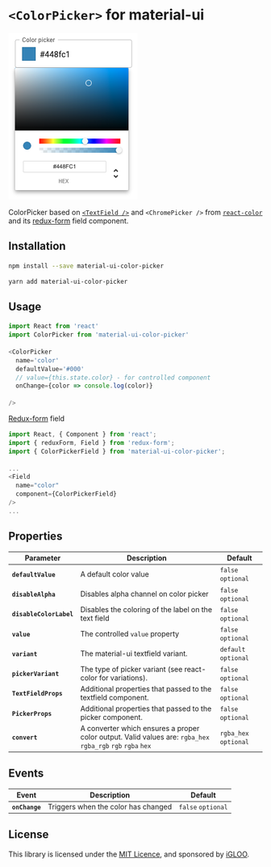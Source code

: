 # `<ColorPicker>` for material-ui

![`<ColorPicker>` example](./doc/screenshot.png)

ColorPicker based on [`<TextField />`](http://www.material-ui.com/#/components/text-field) and `<ChromePicker />` from [`react-color`](https://github.com/casesandberg/react-color/) and its [redux-form](https://redux-form.com) field component.

## Installation

```sh
npm install --save material-ui-color-picker
```

```sh
yarn add material-ui-color-picker
```

## Usage

```js
import React from 'react'
import ColorPicker from 'material-ui-color-picker'

<ColorPicker
  name='color'
  defaultValue='#000'
  // value={this.state.color} - for controlled component
  onChange={color => console.log(color)}

/>
```
[Redux-form](https://redux-form.com) field
```js
import React, { Component } from 'react';
import { reduxForm, Field } from 'redux-form';
import { ColorPickerField } from 'material-ui-color-picker';

...
<Field
  name="color"
  component={ColorPickerField}
/>
...

```


## Properties

| Parameter | Description | Default |
|---|---|---|
|**`defaultValue`**|A default color value| `false` `optional`|
|**`disableAlpha`**|Disables alpha channel on color picker|`false` `optional`|
|**`disableColorLabel`**|Disables the coloring of the label on the text field|`false` `optional`|
|**`value`**|The controlled `value` property|`false` `optional`|
|**`variant`**|The material-ui textfield variant.|`default` `optional`|
|**`pickerVariant`**|The type of picker variant (see react-color for variations).|`false` `optional`|
|**`TextFieldProps`**|Additional properties that passed to the textfield component.|`false` `optional`|
|**`PickerProps`**|Additional properties that passed to the picker component.|`false` `optional`|
|**`convert`**|A converter which ensures a proper color output. Valid values are: `rgba_hex` `rgba_rgb` `rgb` `rgba` `hex`|`rgba_hex` `optional`|


## Events

| Event | Description | Default |
|---|---|---|
|**`onChange`**|Triggers when the color has changed|`false` `optional`|


## License

This library is licensed under the [MIT Licence](LICENSE), and sponsored by [iGLOO](https://igloo.be).
